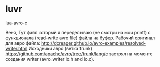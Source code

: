 luvr
====

lua-avro-c

Веня,
Тут файл который я переделываю (не смотри на мои printf)
с функционала (read-write avro file) файла на буфер.
Рабочий оригинал для авро файла:
http://dcreager.github.io/avro-examples/resolved-writer.html
Исходники авро (ветка trunk)
https://github.com/apache/avro/tree/trunk/lang/c
застрял на моменте создания writer (avro_writer io.h and io.c).
